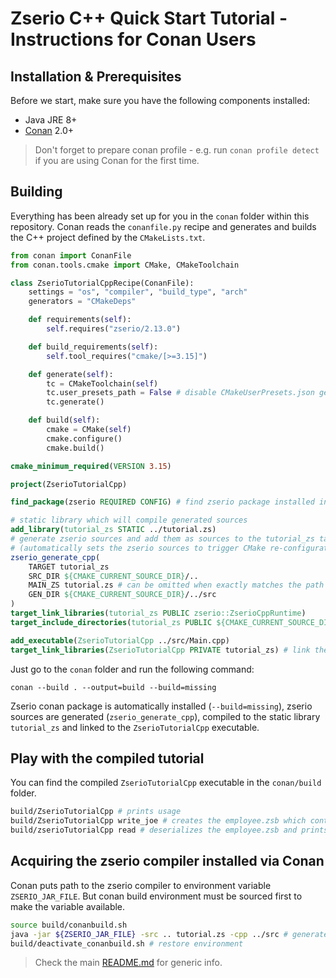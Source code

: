 # Zserio C++ Quick Start Tutorial - Instructions for Conan Users

## Installation & Prerequisites

Before we start, make sure you have the following components installed:

- Java JRE 8+
- [Conan](https://docs.conan.io/2/) 2.0+

> Don't forget to prepare conan profile - e.g. run `conan profile detect` if you are using Conan for
> the first time.

## Building

Everything has been already set up for you in the `conan` folder within this repository. Conan reads the
`conanfile.py` recipe and generates and builds the C++ project defined by the `CMakeLists.txt`.

```python
from conan import ConanFile
from conan.tools.cmake import CMake, CMakeToolchain

class ZserioTutorialCppRecipe(ConanFile):
    settings = "os", "compiler", "build_type", "arch"
    generators = "CMakeDeps"

    def requirements(self):
        self.requires("zserio/2.13.0")

    def build_requirements(self):
        self.tool_requires("cmake/[>=3.15]")

    def generate(self):
        tc = CMakeToolchain(self)
        tc.user_presets_path = False # disable CMakeUserPresets.json generation
        tc.generate()

    def build(self):
        cmake = CMake(self)
        cmake.configure()
        cmake.build()
```

```cmake
cmake_minimum_required(VERSION 3.15)

project(ZserioTutorialCpp)

find_package(zserio REQUIRED CONFIG) # find zserio package installed in conan's local cache

# static library which will compile generated sources
add_library(tutorial_zs STATIC ../tutorial.zs)
# generate zserio sources and add them as sources to the tutorial_zs target
# (automatically sets the zserio sources to trigger CMake re-configuration when they are modified)
zserio_generate_cpp(
    TARGET tutorial_zs
    SRC_DIR ${CMAKE_CURRENT_SOURCE_DIR}/..
    MAIN_ZS tutorial.zs # can be omitted when exactly matches the path used in add_library above
    GEN_DIR ${CMAKE_CURRENT_SOURCE_DIR}/../src
)
target_link_libraries(tutorial_zs PUBLIC zserio::ZserioCppRuntime)
target_include_directories(tutorial_zs PUBLIC ${CMAKE_CURRENT_SOURCE_DIR}/../src)

add_executable(ZserioTutorialCpp ../src/Main.cpp)
target_link_libraries(ZserioTutorialCpp PRIVATE tutorial_zs) # link the library compiled from generated sources

```

Just go to the `conan` folder and run the following command:
```
conan --build . --output=build --build=missing
```

Zserio conan package is automatically installed (`--build=missing`), zserio sources are generated
(`zserio_generate_cpp`), compiled to the static library `tutorial_zs` and linked to
the `ZserioTutorialCpp` executable.

## Play with the compiled tutorial

You can find the compiled `ZserioTutorialCpp` executable in the `conan/build` folder.

```bash
build/ZserioTutorialCpp # prints usage
build/ZserioTutorialCpp write_joe # creates the employee.zsb which contains serialized Joe's data
build/zserioTutorialCpp read # deserializes the employee.zsb and prints out info about the employee
```

## Acquiring the zserio compiler installed via Conan

Conan puts path to the zserio compiler to environment variable `ZSERIO_JAR_FILE`. But conan build environment
must be sourced first to make the variable available.

```bash
source build/conanbuild.sh
java -jar ${ZSERIO_JAR_FILE} -src .. tutorial.zs -cpp ../src # generates the C++ sources from the schema
build/deactivate_conanbuild.sh # restore environment
```

> Check the main [README.md](../README.md#writing-a-schema) for generic info.
